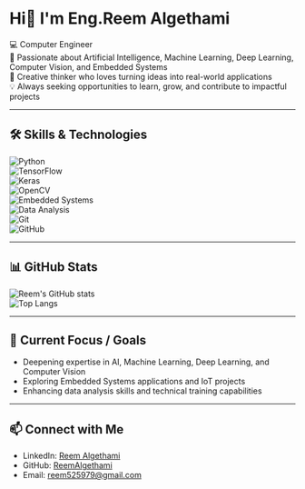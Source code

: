 # Hi👋 I'm Eng.Reem Algethami

💻 Computer Engineer  
🤖 Passionate about Artificial Intelligence, Machine Learning, Deep Learning, Computer Vision, and Embedded Systems   
🎨 Creative thinker who loves turning ideas into real-world applications  
💡 Always seeking opportunities to learn, grow, and contribute to impactful projects  

---

## 🛠️ Skills & Technologies
![Python](https://img.shields.io/badge/-Python-3776AB?logo=python&logoColor=white)  
![TensorFlow](https://img.shields.io/badge/-TensorFlow-FF6F00?logo=tensorflow&logoColor=white)  
![Keras](https://img.shields.io/badge/-Keras-D00000?logo=keras&logoColor=white)  
![OpenCV](https://img.shields.io/badge/-OpenCV-5C3EE8?logo=opencv&logoColor=white)  
![Embedded Systems](https://img.shields.io/badge/-Embedded%20Systems-8A2BE2?logo=arduino&logoColor=white)  
![Data Analysis](https://img.shields.io/badge/-Data%20Analysis-FF4500?logo=powerbi&logoColor=white)  
![Git](https://img.shields.io/badge/-Git-F05032?logo=git&logoColor=white)  
![GitHub](https://img.shields.io/badge/-GitHub-181717?logo=github&logoColor=white)  

---

## 📊 GitHub Stats
![Reem's GitHub stats](https://github-readme-stats.vercel.app/api?username=ReemAlgethami&show_icons=true&theme=tokyonight)  
![Top Langs](https://github-readme-stats.vercel.app/api/top-langs/?username=ReemAlgethami&layout=compact&theme=tokyonight)  

---

## 🎯 Current Focus / Goals
- Deepening expertise in AI, Machine Learning, Deep Learning, and Computer Vision  
- Exploring Embedded Systems applications and IoT projects  
- Enhancing data analysis skills and technical training capabilities  

---

## 📫 Connect with Me
- LinkedIn: [Reem Algethami](https://www.linkedin.com/in/reem-algethami-245800316)  
- GitHub: [ReemAlgethami](https://github.com/ReemAlgethami)  
- Email: reem525979@gmail.com  
